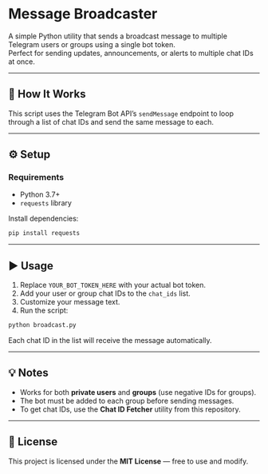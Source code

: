 # Message Broadcaster  

A simple Python utility that sends a broadcast message to multiple Telegram users or groups using a single bot token.  
Perfect for sending updates, announcements, or alerts to multiple chat IDs at once.  

---

## 🧩 How It Works  

This script uses the Telegram Bot API’s `sendMessage` endpoint to loop through a list of chat IDs and send the same message to each.  

---

## ⚙️ Setup  

### Requirements  
- Python 3.7+  
- `requests` library  

Install dependencies:  
```bash
pip install requests
```

---

## ▶️ Usage  

1. Replace `YOUR_BOT_TOKEN_HERE` with your actual bot token.  
2. Add your user or group chat IDs to the `chat_ids` list.  
3. Customize your message text.  
4. Run the script:  

```bash
python broadcast.py
```

Each chat ID in the list will receive the message automatically.  

---

## 💡 Notes  

- Works for both **private users** and **groups** (use negative IDs for groups).  
- The bot must be added to each group before sending messages.  
- To get chat IDs, use the **Chat ID Fetcher** utility from this repository.  

---

## 📄 License  
This project is licensed under the **MIT License** — free to use and modify.  
